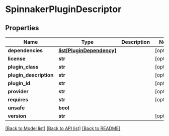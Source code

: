 # SpinnakerPluginDescriptor

## Properties
Name | Type | Description | Notes
------------ | ------------- | ------------- | -------------
**dependencies** | [**list[PluginDependency]**](PluginDependency.md) |  | [optional] 
**license** | **str** |  | [optional] 
**plugin_class** | **str** |  | [optional] 
**plugin_description** | **str** |  | [optional] 
**plugin_id** | **str** |  | [optional] 
**provider** | **str** |  | [optional] 
**requires** | **str** |  | [optional] 
**unsafe** | **bool** |  | 
**version** | **str** |  | [optional] 

[[Back to Model list]](../README.md#documentation-for-models) [[Back to API list]](../README.md#documentation-for-api-endpoints) [[Back to README]](../README.md)



